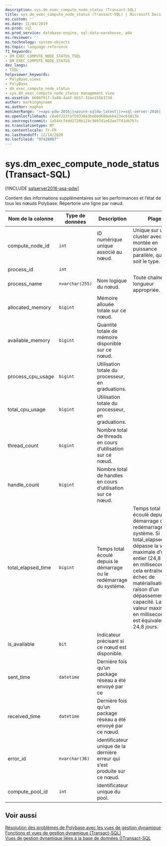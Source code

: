 ```yaml
---
description: sys.dm_exec_compute_node_status (Transact-SQL)
title: sys.dm_exec_compute_node_status (Transact-SQL) | Microsoft Docs
ms.custom: ''
ms.date: 11/04/2019
ms.prod: sql
ms.prod_service: database-engine, sql-data-warehouse, pdw
ms.reviewer: ''
ms.technology: system-objects
ms.topic: language-reference
f1_keywords:
- DM_EXEC_COMPUTE_NODE_STATUS_TSQL
- DM_EXEC_COMPUTE_NODE_STATUS
dev_langs:
- TSQL
helpviewer_keywords:
- PolyBase,views
- PolyBase
- dm_exec_compute_node_status
- sys.dm_exec_compute_node_status management view
ms.assetid: b606f91f-3a08-4a4f-bb57-32ae155b3738
author: markingmyname
ms.author: maghan
monikerRange: '>=aps-pdw-2016||=azure-sqldw-latest||>=sql-server-2016||>=sql-server-linux-2017||=azuresqldb-mi-current'
ms.openlocfilehash: c8a6f223faf5933843be00d689abb4234c61013b
ms.sourcegitcommit: 1a544cf4dd2720b124c3697d1e62ae7741db757c
ms.translationtype: MT
ms.contentlocale: fr-FR
ms.lasthandoff: 12/14/2020
ms.locfileid: "97428087"
---
```

# <a name="sysdm_exec_compute_node_status-transact-sql"></a>sys.dm_exec_compute_node_status (Transact-SQL)
[!INCLUDE [sqlserver2016-asa-pdw](../../includes/applies-to-version/sqlserver2016-asa-pdw.md)]

  Contient des informations supplémentaires sur les performances et l’état de tous les nœuds Polybase. Répertorie une ligne par nœud.  
  
|Nom de la colonne|Type de données|Description|Plage|  
|-----------------|---------------|-----------------|-----------|  
|compute_node_id|`int`|ID numérique unique associé au nœud.|Unique sur un cluster avec montée en puissance parallèle, quel que soit le type.|  
|process_id|`int`|||  
|process_name|`nvarchar(255)`|Nom logique du nœud.|Toute chaîne de longueur appropriée.|  
|allocated_memory|`bigint`|Mémoire allouée totale sur ce nœud.||  
|available_memory|`bigint`|Quantité totale de mémoire disponible sur ce nœud.||  
|process_cpu_usage|`bigint`|Utilisation totale du processeur, en graduations.||  
|total_cpu_usage|`bigint`|Utilisation totale du processeur, en graduations.||  
|thread_count|`bigint`|Nombre total de threads en cours d’utilisation sur ce nœud.||  
|handle_count|`bigint`|Nombre total de handles en cours d’utilisation sur ce nœud.||  
|total_elapsed_time|`bigint`|Temps total écoulé depuis le démarrage ou le redémarrage du système.|Temps total écoulé depuis le démarrage ou le redémarrage du système. Si total_elapsed_time dépasse la valeur maximale d’un entier (24,8 jours en millisecondes), cela entraînera un échec de matérialisation en raison d’un dépassement de capacité. La valeur maximale en millisecondes est équivalente à 24,8 jours.|  
|is_available|`bit`|Indicateur précisant si ce nœud est disponible.||  
|sent_time|`datetime`|Dernière fois qu’un package réseau a été envoyé par ce||  
|received_time|`datetime`|Dernière fois qu’un package réseau a été envoyé par ce nœud.||  
|error_id|`nvarchar(36)`|Identificateur unique de la dernière erreur qui s’est produite sur ce nœud.||
|compute_pool_id|`int`|Identificateur unique du pool.|

## <a name="see-also"></a>Voir aussi  
 [Résolution des problèmes de Polybase avec les vues de gestion dynamique](/previous-versions/sql/sql-server-2016/mt146389(v=sql.130))   
 [Fonctions et vues de gestion dynamique &#40;Transact-SQL&#41;](~/relational-databases/system-dynamic-management-views/system-dynamic-management-views.md)   
 [Vues de gestion dynamique liées à la base de données &#40;&#41;Transact-SQL ](../../relational-databases/system-dynamic-management-views/database-related-dynamic-management-views-transact-sql.md)  
  
